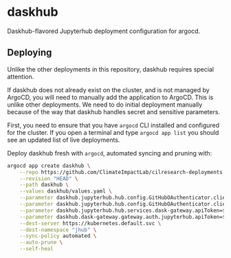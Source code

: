 # daskhub

Daskhub-flavored Jupyterhub deployment configuration for argocd.

## Deploying

Unlike the other deployments in this repository, daskhub requires special attention.

If daskhub does not already exist on the cluster, and is not managed by ArgoCD, you will need to manually add the application to ArgoCD. This is unlike other deployments. We need to do initial deployment manually because of the way that daskhub handles secret and sensitive parameters.

First, you need to ensure that you have `argocd` CLI installed and configured for the cluster. If you open a terminal and type `argocd app list` you should see an updated list of live deployments.

Deploy daskhub fresh with `argocd`, automated syncing and pruning with:

```bash
argocd app create daskhub \
    --repo https://github.com/ClimateImpactLab/cilresearch-deployments.git \
    --revision "HEAD" \
    --path daskhub \
    --values daskhub/values.yaml \
    --parameter daskhub.jupyterhub.hub.config.GitHubOAuthenticator.client_id=$(gcloud secrets versions access latest --secret="jhub_github_client_id") \
    --parameter daskhub.jupyterhub.hub.config.GitHubOAuthenticator.client_secret=$(gcloud secrets versions access latest --secret="jhub_github_client_secret") \
    --parameter daskhub.jupyterhub.hub.services.dask-gateway.apiToken=$(gcloud secrets versions access latest --secret="daskgateway_api_token") \
    --parameter daskhub.dask-gateway.gateway.auth.jupyterhub.apiToken=$(gcloud secrets versions access latest --secret="daskgateway_api_token") \
    --dest-server https://kubernetes.default.svc \
    --dest-namespace "jhub" \
    --sync-policy automated \
    --auto-prune \
    --self-heal
```